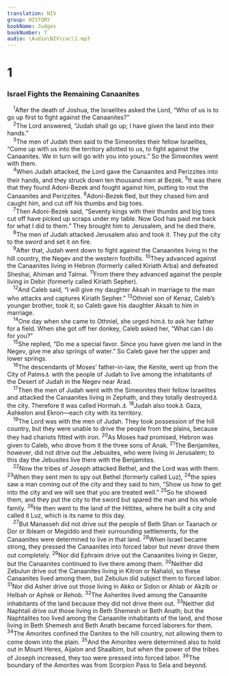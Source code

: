 ```yaml
---
translation: NIV
group: HISTORY
bookName: Judges 
bookNumber: 7
audio: \Audio\NIV\cac\1.mp3
---
```


<div class="title"><h1>1</h1><h3>Israel Fights the Remaining Canaanites </h3></div>
<span class="verse cac_1_1"> <sup>1</sup>After the death of Joshua, the Israelites asked the Lord, “Who of us is to go up first to fight against the Canaanites?” <br/></span>
<span class="verse cac_1_2"> <sup>2</sup>The Lord answered, “Judah shall go up; I have given the land into their hands.” <br/></span>
<span class="verse cac_1_3"> <sup>3</sup>The men of Judah then said to the Simeonites their fellow Israelites, “Come up with us into the territory allotted to us, to fight against the Canaanites. We in turn will go with you into yours.” So the Simeonites went with them. <br/></span>
<span class="verse cac_1_4"> <sup>4</sup>When Judah attacked, the Lord gave the Canaanites and Perizzites into their hands, and they struck down ten thousand men at Bezek. </span>
<span class="verse cac_1_5"><sup>5</sup>It was there that they found Adoni-Bezek and fought against him, putting to rout the Canaanites and Perizzites. </span>
<span class="verse cac_1_6"><sup>6</sup>Adoni-Bezek fled, but they chased him and caught him, and cut off his thumbs and big toes. <br/></span>
<span class="verse cac_1_7"> <sup>7</sup>Then Adoni-Bezek said, “Seventy kings with their thumbs and big toes cut off have picked up scraps under my table. Now God has paid me back for what I did to them.” They brought him to Jerusalem, and he died there. <br/></span>
<span class="verse cac_1_8"> <sup>8</sup>The men of Judah attacked Jerusalem also and took it. They put the city to the sword and set it on fire. <br/></span>
<span class="verse cac_1_9"> <sup>9</sup>After that, Judah went down to fight against the Canaanites living in the hill country, the Negev and the western foothills. </span>
<span class="verse cac_1_10"><sup>10</sup>They advanced against the Canaanites living in Hebron (formerly called Kiriath Arba) and defeated Sheshai, Ahiman and Talmai. </span>
<span class="verse cac_1_11"><sup>11</sup>From there they advanced against the people living in Debir (formerly called Kiriath Sepher). <br/></span>
<span class="verse cac_1_12"> <sup>12</sup>And Caleb said, “I will give my daughter Aksah in marriage to the man who attacks and captures Kiriath Sepher.” </span>
<span class="verse cac_1_13"><sup>13</sup>Othniel son of Kenaz, Caleb’s younger brother, took it; so Caleb gave his daughter Aksah to him in marriage. <br/></span>
<span class="verse cac_1_14"> <sup>14</sup>One day when she came to Othniel, she urged him<a data-toggle="tooltip" data-placement="bottom" title="Hebrew; Septuagint and Vulgate Othniel, he urged her">⚓</a> to ask her father for a field. When she got off her donkey, Caleb asked her, “What can I do for you?” <br/></span>
<span class="verse cac_1_15"> <sup>15</sup>She replied, “Do me a special favor. Since you have given me land in the Negev, give me also springs of water.” So Caleb gave her the upper and lower springs. <br/></span>
<span class="verse cac_1_16"> <sup>16</sup>The descendants of Moses’ father-in-law, the Kenite, went up from the City of Palms<a data-toggle="tooltip" data-placement="bottom" title="That is, Jericho">⚓</a> with the people of Judah to live among the inhabitants of the Desert of Judah in the Negev near Arad. <br/></span>
<span class="verse cac_1_17"> <sup>17</sup>Then the men of Judah went with the Simeonites their fellow Israelites and attacked the Canaanites living in Zephath, and they totally destroyed<a data-toggle="tooltip" data-placement="bottom" title="The Hebrew term refers to the irrevocable giving over of things or persons to the Lord, often by totally destroying them.">⚓</a> the city. Therefore it was called Hormah.<a data-toggle="tooltip" data-placement="bottom" title="means destruction.">⚓</a></span>
<span class="verse cac_1_18"><sup>18</sup>Judah also took<a data-toggle="tooltip" data-placement="bottom" title="Hebrew; Septuagint Judah did not take">⚓</a> Gaza, Ashkelon and Ekron—each city with its territory. <br/></span>
<span class="verse cac_1_19"> <sup>19</sup>The Lord was with the men of Judah. They took possession of the hill country, but they were unable to drive the people from the plains, because they had chariots fitted with iron. </span>
<span class="verse cac_1_20"><sup>20</sup>As Moses had promised, Hebron was given to Caleb, who drove from it the three sons of Anak. </span>
<span class="verse cac_1_21"><sup>21</sup>The Benjamites, however, did not drive out the Jebusites, who were living in Jerusalem; to this day the Jebusites live there with the Benjamites. <br/></span>
<span class="verse cac_1_22"> <sup>22</sup>Now the tribes of Joseph attacked Bethel, and the Lord was with them. </span>
<span class="verse cac_1_23"><sup>23</sup>When they sent men to spy out Bethel (formerly called Luz), </span>
<span class="verse cac_1_24"><sup>24</sup>the spies saw a man coming out of the city and they said to him, “Show us how to get into the city and we will see that you are treated well.” </span>
<span class="verse cac_1_25"><sup>25</sup>So he showed them, and they put the city to the sword but spared the man and his whole family. </span>
<span class="verse cac_1_26"><sup>26</sup>He then went to the land of the Hittites, where he built a city and called it Luz, which is its name to this day. <br/></span>
<span class="verse cac_1_27"> <sup>27</sup>But Manasseh did not drive out the people of Beth Shan or Taanach or Dor or Ibleam or Megiddo and their surrounding settlements, for the Canaanites were determined to live in that land. </span>
<span class="verse cac_1_28"><sup>28</sup>When Israel became strong, they pressed the Canaanites into forced labor but never drove them out completely. </span>
<span class="verse cac_1_29"><sup>29</sup>Nor did Ephraim drive out the Canaanites living in Gezer, but the Canaanites continued to live there among them. </span>
<span class="verse cac_1_30"><sup>30</sup>Neither did Zebulun drive out the Canaanites living in Kitron or Nahalol, so these Canaanites lived among them, but Zebulun did subject them to forced labor. </span>
<span class="verse cac_1_31"><sup>31</sup>Nor did Asher drive out those living in Akko or Sidon or Ahlab or Akzib or Helbah or Aphek or Rehob. </span>
<span class="verse cac_1_32"><sup>32</sup>The Asherites lived among the Canaanite inhabitants of the land because they did not drive them out. </span>
<span class="verse cac_1_33"><sup>33</sup>Neither did Naphtali drive out those living in Beth Shemesh or Beth Anath; but the Naphtalites too lived among the Canaanite inhabitants of the land, and those living in Beth Shemesh and Beth Anath became forced laborers for them. </span>
<span class="verse cac_1_34"><sup>34</sup>The Amorites confined the Danites to the hill country, not allowing them to come down into the plain. </span>
<span class="verse cac_1_35"><sup>35</sup>And the Amorites were determined also to hold out in Mount Heres, Aijalon and Shaalbim, but when the power of the tribes of Joseph increased, they too were pressed into forced labor. </span>
<span class="verse cac_1_36"><sup>36</sup>The boundary of the Amorites was from Scorpion Pass to Sela and beyond. <br/></span>
